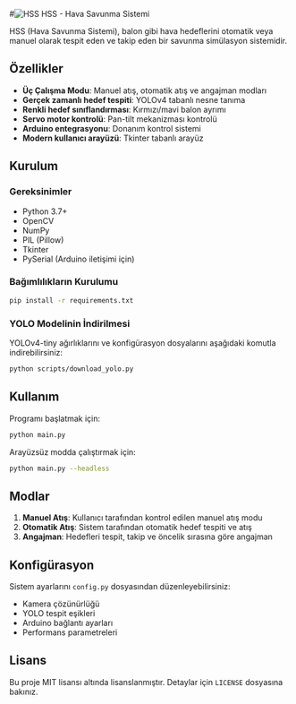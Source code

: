 #![HSS](https://github.com/user-attachments/assets/1155983b-345d-40f1-864b-b509e05db2c6)
 HSS - Hava Savunma Sistemi

HSS (Hava Savunma Sistemi), balon gibi hava hedeflerini otomatik veya manuel olarak tespit eden ve takip eden bir savunma simülasyon sistemidir.

## Özellikler

- **Üç Çalışma Modu**: Manuel atış, otomatik atış ve angajman modları
- **Gerçek zamanlı hedef tespiti**: YOLOv4 tabanlı nesne tanıma
- **Renkli hedef sınıflandırması**: Kırmızı/mavi balon ayrımı
- **Servo motor kontrolü**: Pan-tilt mekanizması kontrolü
- **Arduino entegrasyonu**: Donanım kontrol sistemi
- **Modern kullanıcı arayüzü**: Tkinter tabanlı arayüz

## Kurulum

### Gereksinimler

- Python 3.7+
- OpenCV
- NumPy
- PIL (Pillow)
- Tkinter
- PySerial (Arduino iletişimi için)

### Bağımlılıkların Kurulumu

```bash
pip install -r requirements.txt
```

### YOLO Modelinin İndirilmesi

YOLOv4-tiny ağırlıklarını ve konfigürasyon dosyalarını aşağıdaki komutla indirebilirsiniz:

```bash
python scripts/download_yolo.py
```

## Kullanım

Programı başlatmak için:

```bash
python main.py
```

Arayüzsüz modda çalıştırmak için:

```bash
python main.py --headless
```

## Modlar

1. **Manuel Atış**: Kullanıcı tarafından kontrol edilen manuel atış modu
2. **Otomatik Atış**: Sistem tarafından otomatik hedef tespiti ve atış
3. **Angajman**: Hedefleri tespit, takip ve öncelik sırasına göre angajman

## Konfigürasyon

Sistem ayarlarını `config.py` dosyasından düzenleyebilirsiniz:

- Kamera çözünürlüğü
- YOLO tespit eşikleri
- Arduino bağlantı ayarları
- Performans parametreleri

## Lisans

Bu proje MIT lisansı altında lisanslanmıştır. Detaylar için `LICENSE` dosyasına bakınız. 
